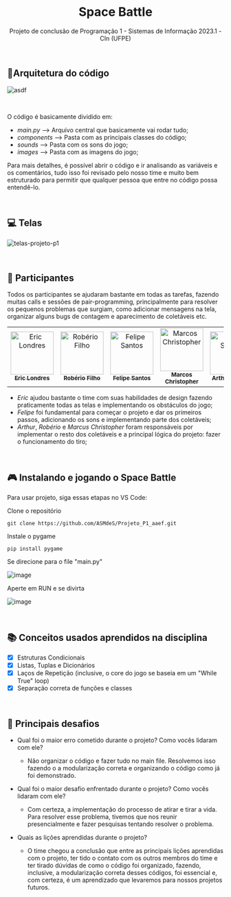 <h1 align="center"> Space Battle </h1>
<p align="center"> Projeto de conclusão de Programação 1 - Sistemas de Informação 2023.1 - CIn (UFPE)</p>

<br>

## 🧩Arquitetura do código 
  
![asdf](https://github.com/ASMdeS/Projeto_P1_aaef/assets/107323497/09c4197b-c6e6-42d7-81ba-2af925d8262e)

<br>

O código é basicamente dividido em: 
- *main.py* --> Arquivo central que basicamente vai rodar tudo;
- *components* --> Pasta com as principais classes do código; 
- *sounds* --> Pasta com os sons do jogo;
- *images* --> Pasta com as imagens do jogo;

Para mais detalhes, é possível abrir o código e ir analisando as variáveis e os comentários, tudo isso foi revisado pelo nosso time e muito bem estruturado para permitir que qualquer pessoa que entre no código possa entendê-lo.

<br>

## 💻 Telas 
![telas-projeto-p1](https://github.com/ASMdeS/Projeto_P1_aaef/assets/107323497/ef05442c-c571-423e-b936-400e7f588f1d)

<br>

## 🤝 Participantes
Todos os participantes se ajudaram bastante em todas as tarefas, fazendo muitas calls e sessões de pair-programming, principalmente para resolver os pequenos problemas que surgiam, como adicionar mensagens na tela, organizar alguns bugs de contagem e aparecimento de coletáveis etc. 
<br>
<table>
  <tr>
      <td align="center">
        <a href="#">
          <img src="https://avatars.githubusercontent.com/u/120422364?v=4" width="100px;" alt="Eric Londres"/><br>
          <sub>
            <b>Eric Londres</b>
          </sub>
        </a>
      </td>
      <td align="center">
        <a href="#">
          <img src="https://avatars.githubusercontent.com/u/107323497?v=4" width="100px;" alt="Robério Filho"/><br>
          <sub>
            <b> Robério Filho </b>
          </sub>
        </a>
      </td>
      <td align="center">
        <a href="#">
          <img src="https://avatars.githubusercontent.com/u/126965005?v=4" width="100px;" alt="Felipe Santos"/><br>
          <sub>
            <b>Felipe Santos </b>
          </sub>
        </a>
      </td>
      <td align="center">
        <a href="#">
          <img src="" width="100px;" alt="Marcos Christopher"/><br>
          <sub>
            <b> Marcos Christopher </b>
          </sub>
        </a>
      </td>
      <td align="center">
        <a href="#">
          <img src="https://avatars.githubusercontent.com/u/58530401?v=4" width="100px;" alt="Arthur Santos"/><br>
          <sub>
            <b> Arthur Santos </b>
          </sub>
        </a>
      </td>
    </tr>
</table>

- *Eric* ajudou bastante o time com suas habilidades de design fazendo praticamente todas as telas e implementando os obstáculos do jogo; 
- *Felipe* foi fundamental para começar o projeto e dar os primeiros passos, adicionando os sons e implementando parte dos coletáveis;
- *Arthur*, *Robério* e *Marcus Christopher* foram responsáveis por implementar o resto dos coletáveis e a principal lógica do projeto: fazer o funcionamento do tiro;

<br>

## 🎮 Instalando e jogando o Space Battle

Para usar projeto, siga essas etapas no VS Code:

Clone o repositório
```
git clone https://github.com/ASMdeS/Projeto_P1_aaef.git
```

Instale o pygame
```
pip install pygame
```
Se direcione para o file "main.py"
<br>

![image](https://github.com/ASMdeS/Projeto_P1_aaef/assets/107323497/4eb7d0ce-5433-4900-845c-084bc0e601c5)

Aperte em RUN e se divirta
<br>

![image](https://github.com/ASMdeS/Projeto_P1_aaef/assets/107323497/aecaa8ac-8fa3-44df-af1d-d1cd17c750bf)

<br>

## 📚 Conceitos usados aprendidos na disciplina 
- [x] Estruturas Condicionais 
- [x] Listas, Tuplas e Dicionários  
- [x] Laços de Repetição (inclusive, o core do jogo se baseia em um "While True" loop)
- [x] Separação correta de funções e classes

<br> 

## 🧱 Principais desafios
- Qual foi o maior erro cometido durante o projeto? Como vocês lidaram com ele?
  - Não organizar o código e fazer tudo no main file. Resolvemos isso fazendo o a modularização correta e organizando o código como já foi demonstrado. 
  
- Qual foi o maior desafio enfrentado durante o projeto? Como vocês lidaram com ele?
  - Com certeza, a implementação do processo de atirar e tirar a vida. Para resolver esse problema, tivemos que nos reunir presencialmente e fazer pesquisas tentando resolver o problema.
  
- Quais as lições aprendidas durante o projeto?
  - O time chegou a conclusão que entre as principais lições aprendidas com o projeto, ter tido o contato com os outros membros do time e ter tirado dúvidas de como o código foi organizado, fazendo, inclusive, a modularização correta desses códigos, foi essencial e, com certeza, é um aprendizado que levaremos para nossos projetos futuros.
